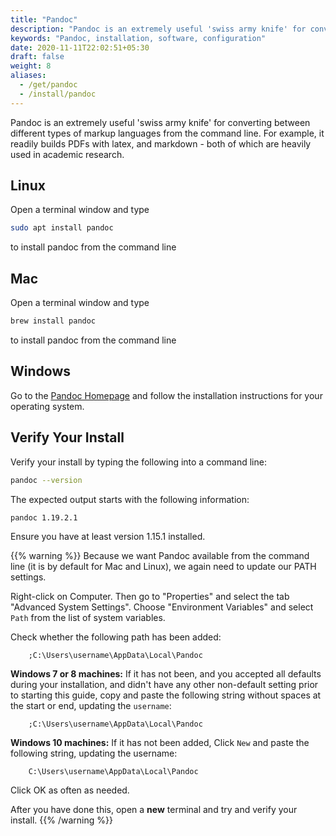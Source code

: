 ```yaml
---
title: "Pandoc"
description: "Pandoc is an extremely useful 'swiss army knife' for converting between different types of markup languages from the command line."
keywords: "Pandoc, installation, software, configuration"
date: 2020-11-11T22:02:51+05:30
draft: false
weight: 8
aliases:
  - /get/pandoc
  - /install/pandoc
---
```


Pandoc is an extremely useful 'swiss army knife' for converting between different types of markup languages from the command line.
For example, it readily builds PDFs with latex, and markdown - both of which are heavily used in academic research.

<!--We do not actively address how to use Pandoc - but we will utilize it in some lessons where we produce PDF, Word or HTML output from plain text files.-->

## Linux

Open a terminal window and type

```bash
sudo apt install pandoc
```

 to install pandoc from the command line

## Mac

Open a terminal window and type
```bash
brew install pandoc
```

to install pandoc from the command line

## Windows

Go to the [Pandoc Homepage](https://pandoc.org/) and follow the installation instructions for your operating system.


## Verify Your Install

Verify your install by typing the following into a command line:

```bash
pandoc --version
```

The expected output starts with the following information:

```bash
pandoc 1.19.2.1

```
Ensure you have at least version 1.15.1 installed.

{{% warning %}}
Because we want Pandoc available from the command line (it is by default for Mac and Linux), we again need to update our PATH settings.

Right-click on Computer. Then go to "Properties" and select the tab "Advanced System Settings". Choose "Environment Variables" and select `Path` from the list of system variables.

Check whether the following path has been added:

        ;C:\Users\username\AppData\Local\Pandoc

**Windows 7 or 8 machines:**
If it has not been, and you accepted all defaults during your installation, and didn't have any other non-default setting prior to starting this guide, copy and paste the following string without spaces at the start or end, updating the `username`:

        ;C:\Users\username\AppData\Local\Pandoc

**Windows 10 machines:**
If it has not been added, Click `New` and paste the following string, updating the username:

        C:\Users\username\AppData\Local\Pandoc

Click OK as often as needed.

After you have done this, open a **new** terminal and try and verify your install.
{{% /warning %}}
